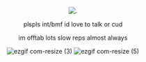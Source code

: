 <p align="center"

![.](https://komarev.com/ghpvc/?username=itarinn&color=745a65&label=people)





<p align="center"


plspls int/bmf id love to talk or cud

<p align="center"

im offtab lots slow reps almost always

<p align="center"

![ezgif com-resize (3)](https://github.com/user-attachments/assets/cfe65bc3-5811-48a2-b236-dac3adfc20d3) ![ezgif com-resize (5)](https://github.com/user-attachments/assets/98253a1d-c420-4d32-8c58-232d13a70393)


<p align="center"


</p
